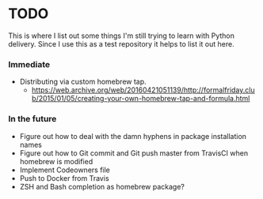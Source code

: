 # TODO

This is where I list out some things I'm still trying to learn with Python delivery. Since I use this as a test repository it helps to list it out here.

### Immediate

* Distributing via custom homebrew tap.
  - https://web.archive.org/web/20160421051139/http://formalfriday.club/2015/01/05/creating-your-own-homebrew-tap-and-formula.html

### In the future

* Figure out how to deal with the damn hyphens in package installation names
* Figure out how to Git commit and Git push master from TravisCI when homebrew is modified
* Implement Codeowners file
* Push to Docker from Travis
* ZSH and Bash completion as homebrew package?